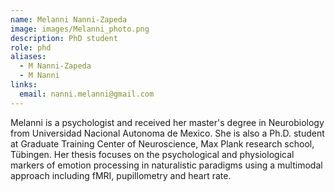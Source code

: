 ```yaml
---
name: Melanni Nanni-Zapeda
image: images/Melanni_photo.png
description: PhD student
role: phd
aliases:
  - M Nanni-Zapeda
  - M Nanni
links:
  email: nanni.melanni@gmail.com
---
```


Melanni is a psychologist and received her master's degree in Neurobiology from Universidad Nacional Autonoma de Mexico.
She is also a Ph.D. student at Graduate Training Center of Neuroscience, Max Plank research school, Tübingen. 
Her thesis focuses on the psychological and physiological markers of emotion processing in naturalistic paradigms using a 
multimodal approach including fMRI, pupillometry and heart rate. 


